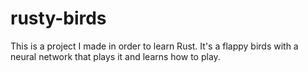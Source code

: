 # rusty-birds

This is a project I made in order to learn Rust. It's a flappy birds with a neural network that plays it and learns how to play.
